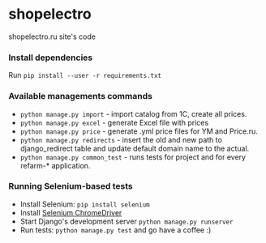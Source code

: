 # shopelectro
shopelectro.ru site's code

### Install dependencies
Run `pip install --user -r requirements.txt`


### Available managements commands
- `python manage.py import` - import catalog from 1C, create all prices.
- `python manage.py excel` - generate Excel file with prices
- `python manage.py price` - generate .yml price files for YM and Price.ru.
- `python manage.py redirects` - insert the old and new path to django_redirect table and update default domain name to
                                 the actual.
- `python manage.py common_test` - runs tests for project and for every refarm-* application.

### Running Selenium-based tests
- Install Selenium: `pip install selenium`
- Install [Selenium ChromeDriver](https://sites.google.com/a/chromium.org/chromedriver/downloads)
- Start Django's development server `python manage.py runserver`
- Run tests: `python manage.py test` and go have a coffee :)